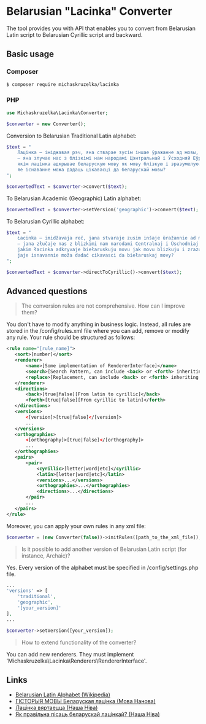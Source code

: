 # Belarusian "Lacinka" Converter

The tool provides you with API that enables you to convert from Belarusian Latin script to Belarusian Cyrillic script and backward.

## Basic usage

### Composer
```bash
$ composer require michaskruzelka/lacinka
```

### PHP
```php
use Michaskruzelka\Lacinka\Converter;

$converter = new Converter();
```

Conversion to Belarusian Traditional Latin alphabet:

```php
$text = "
    Лацінка — іміджавая рэч, яна стварае зусім іншае ўражанне ад мовы, нязвыклае, больш еўрапейскае
    — яна злучае нас з блізкімі нам народамі Цэнтральнай і Ўсходняй Еўропы: палякамі, чэхамі, харватамі,
    якім лацінка адкрывае беларускую мову як мову блізкую і зразумелую. Можа і камусь з беларусаў
    яе існаванне можа дадаць цікавасці да беларускай мовы?
";

$convertedText = $converter->convert($text);
```

To Belarusian Academic (Geographic) Latin alphabet:

```php
$convertedText = $converter->setVersion('geographic')->convert($text);
```

To Belarusian Cyrillic alphabet:

```php
$text = "
    Łacinka — imidžavaja reč, jana stvaraje zusim inšaje ŭražannie ad movy, niazvykłaje, bolš jeŭrapiejskaje
    — jana złučaje nas z blizkimi nam narodami Centralnaj i Ŭschodniaj Jeŭropy: palakami, čechami, charvatami,
    jakim łacinka adkryvaje biełaruskuju movu jak movu blizkuju i zrazumiełuju. Moža i kamuś z biełarusaŭ
    jaje isnavannie moža dadać cikavasci da biełaruskaj movy?
";

$convertedText = $converter->directToCyrillic()->convert($text);
```

## Advanced questions
> The conversion rules are not comprehensive. How can I improve them?

You don't have to modify anything in business logic. Instead, all rules are stored in the /config/rules.xml file
where you can add, remove or modify any rule. Your rule should be structured as follows:

```xml
<rule name="[rule_name]">
   <sort>[number]</sort>
   <renderer>
       <name>[Some implementation of RendererInterface]</name>
       <search>[Search Pattern, can include <back> or <forth> inheriting nodes]</search>
       <replace>[Replacement, can include <back> or <forth> inheriting nodes]</replace>
   </renderer>
   <directions>
       <back>[true|false][From latin to cyrillic]</back>
       <forth>[true|false][From cyrillic to latin]</forth>
   </directions>
   <versions>
       <[version]>[true|false]</[version]>
       ...
   </versions>
   <orthographies>
       <[orthography]>[true|false]</[orthography]>
       ...
   </orthographies>
   <pairs>
       <pair>
           <cyrillic>[letter|word|etc]</cyrillic>
           <latin>[letter|word|etc]</latin>
           <versions>...</versions>
           <orthographies>...</orthographies>
           <directions>...</directions>
       </pair>
       ...
   </pairs>
</rule>
```
Moreover, you can apply your own rules in any xml file:
```php
$converter = (new Converter(false))->initRules([path_to_the_xml_file]);
```

> Is it possible to add another version of Belarusian Latin script (for instance, Archaic)?

Yes. Every version of the alphabet must be specified in /config/settings.php file.
```php
...
'versions' => [
    'traditional',
    'geographic',
    '[your_version]'
],
...
```
```php
$converter->setVersion([your_version]);
```

> How to extend functionality of the converter?

You can add new renderers. They must implement 'Michaskruzelka\Lacinka\Renderers\RendererInterface'.

## Links
- [Belarusian Latin Alphabet (Wikipedia)](https://en.wikipedia.org/wiki/Belarusian_Latin_alphabet)
- [ГІСТОРЫЯ МОВЫ Беларуская лацінка (Мова Нанова)](http://www.movananova.by/zaniatki/gistoryya-movy-belaruskaya-lacinka.html)
- [Лацінка вяртаецца (Наша Ніва)](http://nn.by/?c=ar&i=32647)
- [Як правільна пісаць беларускай лацінкай? (Наша Ніва)](http://nn.by/?c=ar&i=147849)
